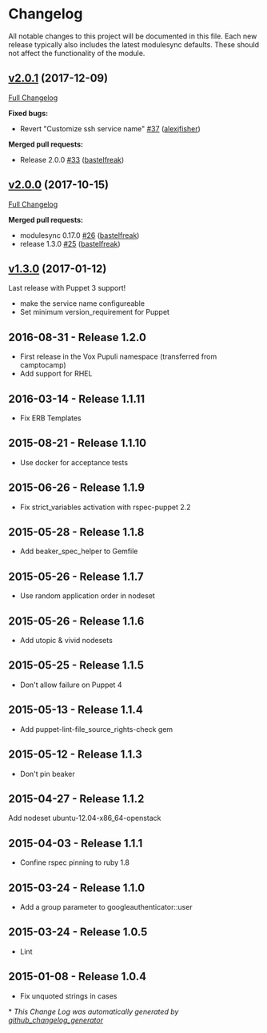 # Changelog

All notable changes to this project will be documented in this file.
Each new release typically also includes the latest modulesync defaults.
These should not affect the functionality of the module.

## [v2.0.1](https://github.com/voxpupuli/puppet-googleauthenticator/tree/v2.0.1) (2017-12-09)

[Full Changelog](https://github.com/voxpupuli/puppet-googleauthenticator/compare/v2.0.0...v2.0.1)

**Fixed bugs:**

- Revert "Customize ssh service name" [\#37](https://github.com/voxpupuli/puppet-googleauthenticator/pull/37) ([alexjfisher](https://github.com/alexjfisher))

**Merged pull requests:**

- Release 2.0.0 [\#33](https://github.com/voxpupuli/puppet-googleauthenticator/pull/33) ([bastelfreak](https://github.com/bastelfreak))

## [v2.0.0](https://github.com/voxpupuli/puppet-googleauthenticator/tree/v2.0.0) (2017-10-15)

[Full Changelog](https://github.com/voxpupuli/puppet-googleauthenticator/compare/v1.3.0...v2.0.0)

**Merged pull requests:**

- modulesync 0.17.0 [\#26](https://github.com/voxpupuli/puppet-googleauthenticator/pull/26) ([bastelfreak](https://github.com/bastelfreak))
- release 1.3.0 [\#25](https://github.com/voxpupuli/puppet-googleauthenticator/pull/25) ([bastelfreak](https://github.com/bastelfreak))

## [v1.3.0](https://github.com/voxpupuli/puppet-googleauthenticator/tree/v1.3.0) (2017-01-12)

Last release with Puppet 3 support!

- make the service name configureable
- Set minimum version_requirement for Puppet

## 2016-08-31 - Release 1.2.0

- First release in the Vox Pupuli namespace (transferred from camptocamp)
- Add support for RHEL


## 2016-03-14 - Release 1.1.11

- Fix ERB Templates


## 2015-08-21 - Release 1.1.10

- Use docker for acceptance tests


## 2015-06-26 - Release 1.1.9

- Fix strict_variables activation with rspec-puppet 2.2


## 2015-05-28 - Release 1.1.8

- Add beaker_spec_helper to Gemfile


## 2015-05-26 - Release 1.1.7

- Use random application order in nodeset


## 2015-05-26 - Release 1.1.6

- Add utopic & vivid nodesets


## 2015-05-25 - Release 1.1.5

- Don't allow failure on Puppet 4


## 2015-05-13 - Release 1.1.4

- Add puppet-lint-file_source_rights-check gem


## 2015-05-12 - Release 1.1.3

- Don't pin beaker


## 2015-04-27 - Release 1.1.2

Add nodeset ubuntu-12.04-x86_64-openstack


## 2015-04-03 - Release 1.1.1

- Confine rspec pinning to ruby 1.8


## 2015-03-24 - Release 1.1.0

- Add a group parameter to googleauthenticator::user


## 2015-03-24 - Release 1.0.5

- Lint


## 2015-01-08 - Release 1.0.4

- Fix unquoted strings in cases


\* *This Change Log was automatically generated by [github_changelog_generator](https://github.com/skywinder/Github-Changelog-Generator)*